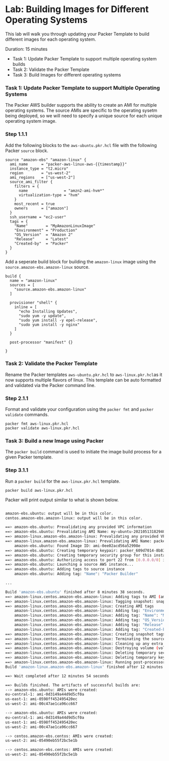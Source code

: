 # Lab: Building Images for Different Operating Systems
This lab will walk you through updating your Packer Template to build different images for each operating system.

Duration: 15 minutes

- Task 1: Update Packer Template to support multiple operating system builds
- Task 2: Validate the Packer Template
- Task 3: Build Images for different operating systems

### Task 1: Update Packer Template to support Multiple Operating Systems
The Packer AWS builder supports the ability to create an AMI for multiple operating systems.  The source AMIs are specific to the operating sysetm being deployed, so we will need to specify a unique source for each unique operating system image.

### Step 1.1.1

Add the following blocks to the `aws-ubuntu.pkr.hcl` file with the following Packer `source` block.

```hcl
source "amazon-ebs" "amazon-linux" {
  ami_name      = "packer-aws-linux-aws-{{timestamp}}"
  instance_type = "t2.micro"
  region        = "us-west-2"
  ami_regions   = ["us-west-2"]
  source_ami_filter {
    filters = {
      name                = "amzn2-ami-hvm*"
      virtualization-type = "hvm"
    }
    most_recent = true
    owners      = ["amazon"]
  }
  ssh_username = "ec2-user"
  tags = {
    "Name"        = "MyAmazonLinuxImage"
    "Environment" = "Production"
    "OS_Version"  = "Amazon 2"
    "Release"     = "Latest"
    "Created-by"  = "Packer"
  }
}
```

Add a seperate build block for building the `amazon-linux` image using the `source.amazon-ebs.amazon-linux` source.

```hcl
build {
  name = "amazon-linux"
  sources = [
    "source.amazon-ebs.amazon-linux"
  ]

  provisioner "shell" {
    inline = [
      "echo Installing Updates",
      "sudo yum -y update",
      "sudo yum install -y epel-release",
      "sudo yum install -y nginx"
    ]
  }

  post-processor "manifest" {}

}
```

### Task 2: Validate the Packer Template
Rename the Packer templates `aws-ubuntu.pkr.hcl` to `aws-linux.pkr.hcl`as it now supports multiple flavors of linux.  This template can be auto formatted and validated via the Packer command line.

### Step 2.1.1

Format and validate your configuration using the `packer fmt` and `packer validate` commands.

```shell
packer fmt aws-linux.pkr.hcl 
packer validate aws-linux.pkr.hcl
```

### Task 3: Build a new Image using Packer
The `packer build` command is used to initiate the image build process for a given Packer template.

### Step 3.1.1
Run a `packer build` for the `aws-linux.pkr.hcl` template.

```shell
packer build aws-linux.pkr.hcl
```

Packer will print output similar to what is shown below.

```bash

amazon-ebs.ubuntu: output will be in this color.
centos.amazon-ebs.amazon-linux: output will be in this color.

==> amazon-ebs.ubuntu: Prevalidating any provided VPC information
==> amazon-ebs.ubuntu: Prevalidating AMI Name: my-ubuntu-20210513182940
==> amazon-linux.amazon-ebs.amazon-linux: Prevalidating any provided VPC information
==> amazon-linux.amazon-ebs.amazon-linux: Prevalidating AMI Name: packer-amazon-linux-aws-1620930580
    amazon-ebs.ubuntu: Found Image ID: ami-0ee02acd56a52998e
==> amazon-ebs.ubuntu: Creating temporary keypair: packer_609d7014-8b83-6e71-7598-8e59c15dc2ee
==> amazon-ebs.ubuntu: Creating temporary security group for this instance: packer_609d7016-f3d1-e50d-4f59-6b134dac59a5
==> amazon-ebs.ubuntu: Authorizing access to port 22 from [0.0.0.0/0] in the temporary security groups...
==> amazon-ebs.ubuntu: Launching a source AWS instance...
==> amazon-ebs.ubuntu: Adding tags to source instance
    amazon-ebs.ubuntu: Adding tag: "Name": "Packer Builder"

...

Build 'amazon-ebs.ubuntu' finished after 8 minutes 38 seconds.
==> amazon-linux.centos.amazon-ebs.amazon-linux: Adding tags to AMI (ami-05490eb55f2bc5e1b)...
==> amazon-linux.centos.amazon-ebs.amazon-linux: Tagging snapshot: snap-0a942ea9093613d2d
==> amazon-linux.centos.amazon-ebs.amazon-linux: Creating AMI tags
    amazon-linux.centos.amazon-ebs.amazon-linux: Adding tag: "Environment": "Production"
    amazon-linux.centos.amazon-ebs.amazon-linux: Adding tag: "Name": "MyAmazonLinuxImage"
    amazon-linux.centos.amazon-ebs.amazon-linux: Adding tag: "OS_Version": "Amazon 2"
    amazon-linux.centos.amazon-ebs.amazon-linux: Adding tag: "Release": "Latest"
    amazon-linux.centos.amazon-ebs.amazon-linux: Adding tag: "Created-by": "Packer"
==> amazon-linux.centos.amazon-ebs.amazon-linux: Creating snapshot tags
==> amazon-linux.centos.amazon-ebs.amazon-linux: Terminating the source AWS instance...
==> amazon-linux.centos.amazon-ebs.amazon-linux: Cleaning up any extra volumes...
==> amazon-linux.centos.amazon-ebs.amazon-linux: Destroying volume (vol-018cf1112438487e6)...
==> amazon-linux.centos.amazon-ebs.amazon-linux: Deleting temporary security group...
==> amazon-linux.centos.amazon-ebs.amazon-linux: Deleting temporary keypair...
==> amazon-linux.centos.amazon-ebs.amazon-linux: Running post-processor:  (type manifest)
Build 'amazon-linux.amazon-ebs.amazon-linux' finished after 12 minutes 54 seconds.

==> Wait completed after 12 minutes 54 seconds

==> Builds finished. The artifacts of successful builds are:
--> amazon-ebs.ubuntu: AMIs were created:
eu-central-1: ami-0d3149a44d9d5cf0a
us-east-1: ami-0598ff452495420ec
us-west-2: ami-00c47ae1ca96cc667

--> amazon-ebs.ubuntu: AMIs were created:
eu-central-1: ami-0d3149a44d9d5cf0a
us-east-1: ami-0598ff452495420ec
us-west-2: ami-00c47ae1ca96cc667

--> centos.amazon-ebs.centos: AMIs were created:
us-west-2: ami-05490eb55f2bc5e1b

--> centos.amazon-ebs.centos: AMIs were created:
us-west-2: ami-05490eb55f2bc5e1b
```
